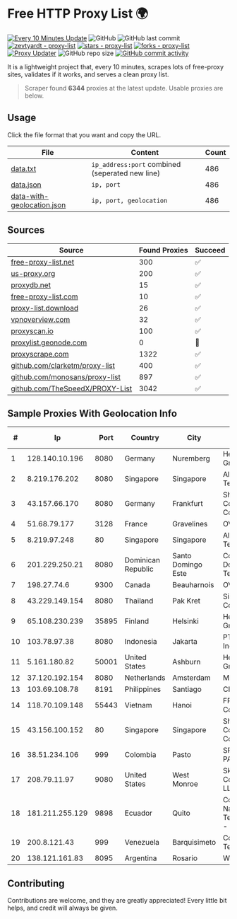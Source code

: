 
# Free HTTP Proxy List 🌍

[![Every 10 Minutes Update](https://github.com/mertguvencli/http-proxy-list/actions/workflows/main.yml/badge.svg?branch=main)](https://github.com/mertguvencli/http-proxy-list/actions/workflows/main.yml)
![GitHub](https://img.shields.io/github/license/mertguvencli/http-proxy-list)
![GitHub last commit](https://img.shields.io/github/last-commit/mertguvencli/http-proxy-list)
[![zevtyardt - proxy-list](https://img.shields.io/static/v1?label=zevtyardt&message=proxy-list&color=blue&logo=github)](https://github.com/zevtyardt/proxy-list "Go to GitHub repo")
[![stars - proxy-list](https://img.shields.io/github/stars/zevtyardt/proxy-list?style=social)](https://github.com/zevtyardt/proxy-list)
[![forks - proxy-list](https://img.shields.io/github/forks/zevtyardt/proxy-list?style=social)](https://github.com/zevtyardt/proxy-list)
[![Proxy Updater](https://github.com/zevtyardt/proxy-list/workflows/Proxy%20Updater/badge.svg)](https://github.com/zevtyardt/proxy-list/actions?query=workflow:"Proxy+Updater")
![GitHub repo size](https://img.shields.io/github/repo-size/zevtyardt/proxy-list)
[![GitHub commit activity](https://img.shields.io/github/commit-activity/m/zevtyardt/proxy-list?logo=commits)](https://github.com/zevtyardt/proxy-list/commits/main)

It is a lightweight project that, every 10 minutes, scrapes lots of free-proxy sites, validates if it works, and serves a clean proxy list.

> Scraper found **6344** proxies at the latest update. Usable proxies are below.

## Usage

Click the file format that you want and copy the URL.

|File|Content|Count|
|----|-------|-----|
|[data.txt](https://raw.githubusercontent.com/mertguvencli/http-proxy-list/main/proxy-list/data.txt)|`ip_address:port` combined (seperated new line)|486|
|[data.json](https://raw.githubusercontent.com/mertguvencli/http-proxy-list/main/proxy-list/data.json)|`ip, port`|486|
|[data-with-geolocation.json](https://raw.githubusercontent.com/mertguvencli/http-proxy-list/main/proxy-list/data-with-geolocation.json)|`ip, port, geolocation`|486|

## Sources

|Source|Found Proxies|Succeed|
|------|-------------|-------|
|[free-proxy-list.net](https://free-proxy-list.net)|300|✅|
|[us-proxy.org](https://www.us-proxy.org)|200|✅|
|[proxydb.net](http://proxydb.net)|15|✅|
|[free-proxy-list.com](https://free-proxy-list.com/?page=&port=&type%5B%5D=http&type%5B%5D=https&up_time=0&search=Search)|10|✅|
|[proxy-list.download](https://www.proxy-list.download/HTTP)|26|✅|
|[vpnoverview.com](https://vpnoverview.com/privacy/anonymous-browsing/free-proxy-servers)|32|✅|
|[proxyscan.io](https://www.proxyscan.io)|100|✅|
|[proxylist.geonode.com](https://proxylist.geonode.com/api/proxy-list?limit=300&page=1&sort_by=lastChecked&sort_type=desc&protocols=http,https)|0|🚫|
|[proxyscrape.com](https://api.proxyscrape.com/v2/?request=displayproxies&protocol=http&timeout=10000&country=all&ssl=all&anonymity=all)|1322|✅|
|[github.com/clarketm/proxy-list](https://raw.githubusercontent.com/clarketm/proxy-list/master/proxy-list-raw.txt)|400|✅|
|[github.com/monosans/proxy-list](https://raw.githubusercontent.com/monosans/proxy-list/main/proxies/http.txt)|897|✅|
|[github.com/TheSpeedX/PROXY-List](https://raw.githubusercontent.com/TheSpeedX/PROXY-List/master/http.txt)|3042|✅|


## Sample Proxies With Geolocation Info

|#|Ip|Port|Country|City|Internet Service Provider|
|-|--|----|-------|----|-------------------------|
|1|128.140.10.196|8080|Germany|Nuremberg|Hetzner Online GmbH|
|2|8.219.176.202|8080|Singapore|Singapore|Alibaba (US) Technology Co., Ltd.|
|3|43.157.66.170|8080|Germany|Frankfurt|Shenzhen Tencent Computer Systems Company Limited|
|4|51.68.79.177|3128|France|Gravelines|OVH SAS|
|5|8.219.97.248|80|Singapore|Singapore|Alibaba (US) Technology Co., Ltd.|
|6|201.229.250.21|8080|Dominican Republic|Santo Domingo Este|Compañía Dominicana de Teléfonos S. A.|
|7|198.27.74.6|9300|Canada|Beauharnois|OVH SAS|
|8|43.229.149.154|8080|Thailand|Pak Kret|Siamdata Communication Co.|
|9|65.108.230.239|35895|Finland|Helsinki|Hetzner Online GmbH|
|10|103.78.97.38|8080|Indonesia|Jakarta|PT. Mora Telematika Indonesia|
|11|5.161.180.82|50001|United States|Ashburn|Hetzner Online GmbH|
|12|37.120.192.154|8080|Netherlands|Amsterdam|M247 Europe SRL|
|13|103.69.108.78|8191|Philippines|Santiago|CITI Cableworld Inc.|
|14|118.70.109.148|55443|Vietnam|Hanoi|FPT Telecom Company|
|15|43.156.100.152|80|Singapore|Singapore|Shenzhen Tencent Computer Systems Company Limited|
|16|38.51.234.106|999|Colombia|Pasto|SP SISTEMAS PALACIOS LTDA|
|17|208.79.11.97|9080|United States|West Monroe|Skyrider Communications LLC|
|18|181.211.255.129|9898|Ecuador|Quito|Corporacion Nacional De Telecomunicaciones - CNT EP|
|19|200.8.121.43|999|Venezuela|Barquisimeto|Corporación Telemic C.A.|
|20|138.121.161.83|8095|Argentina|Rosario|WICORP SA|



## Contributing

Contributions are welcome, and they are greatly appreciated! Every
little bit helps, and credit will always be given.

